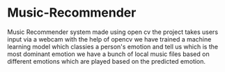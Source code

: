 # Music-Recommender
Music Recommender system made using open cv the project takes users input via a webcam with the help of opencv we have trained a machine learning model which classies a person's emotion and tell us which is the most dominant emotion we have a bunch of local music files based on different emotions which are played based on the predicted emotion.
